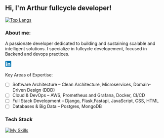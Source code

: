 ## Hi, I'm Arthur fullcycle developer!

[![Top Langs](https://github-readme-stats.vercel.app/api/top-langs/?username=ArthurBitt&layout=compact&theme=onedark&hide=makefile,procfile,dockerfile)](https://github.com/ArthurBitt)

### About me:
 A passionate developer dedicated to building and sustaining scalable and intelligent solutions. I specialize in fullcycle developement, focused in Backend and devops practices.
 
<a style="display: block;" href = "https://www.linkedin.com/in/arthur-bittencourt/"> <img width="4%" src="https://raw.githubusercontent.com/devicons/devicon/master/icons/linkedin/linkedin-original.svg"></a>

Key Areas of Expertise:
- [ ] Software Architecture – Clean Architecture, Microservices, Domain-Driven Design (DDD)
- [ ] Cloud & DevOps – AWS, Prometheus and Grafana, Docker, CI/CD
- [ ] Full Stack Development – Django, Flask,Fastapi, JavaScript, CSS, HTML
- [ ] Databases & Big Data – Postgres, MongoDB
      
### Tech Stack
 [![My Skills](https://skillicons.dev/icons?i=docker,prometheus,grafana,nginx,python,go,bash,flask,fastapi,django,selenium,redis,postgres,&perline=20)](https://skillicons.dev)
 








 



